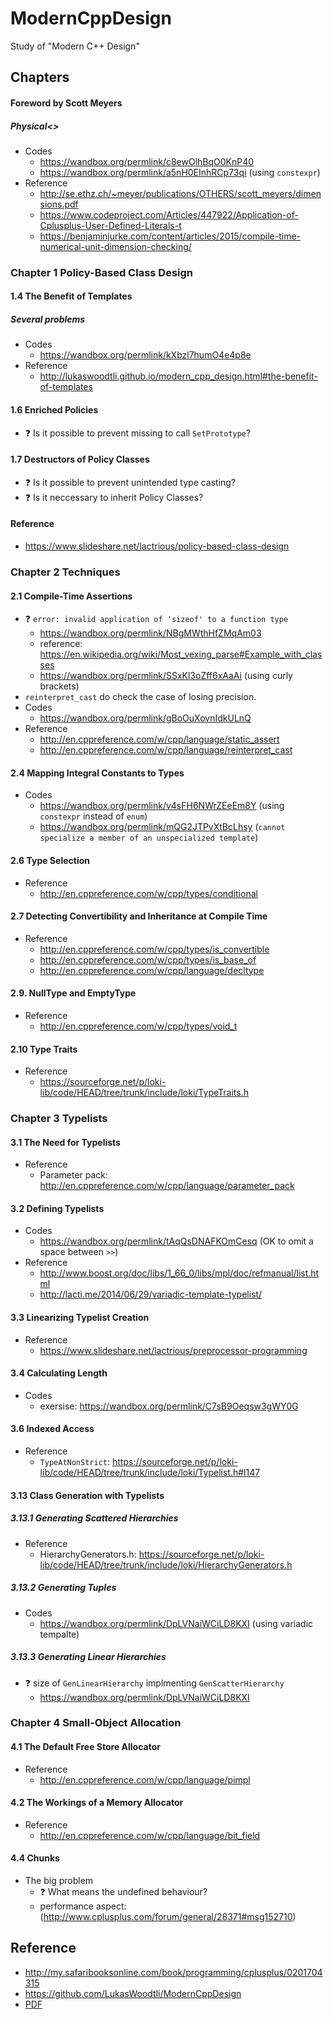 # ModernCppDesign
Study of "Modern C++ Design"

## Chapters

#### Foreword by Scott Meyers
##### Physical<>
* Codes
    * https://wandbox.org/permlink/c8ewOlhBqO0KnP40
    * https://wandbox.org/permlink/a5nH0EInhRCp73qi (using `constexpr`)
* Reference
    * http://se.ethz.ch/~meyer/publications/OTHERS/scott_meyers/dimensions.pdf
    * https://www.codeproject.com/Articles/447922/Application-of-Cplusplus-User-Defined-Literals-t
    * https://benjaminjurke.com/content/articles/2015/compile-time-numerical-unit-dimension-checking/

### Chapter 1 Policy-Based Class Design
#### 1.4 The Benefit of Templates
##### Several problems
* Codes
    * https://wandbox.org/permlink/kXbzl7humO4e4p8e
* Reference
    * http://lukaswoodtli.github.io/modern_cpp_design.html#the-benefit-of-templates
    
#### 1.6 Enriched Policies
* :question: Is it possible to prevent missing to call `SetPrototype`?

#### 1.7 Destructors of Policy Classes
* :question: Is it possible to prevent unintended type casting?
* :question: Is it neccessary to inherit Policy Classes?
    
#### Reference
* https://www.slideshare.net/lactrious/policy-based-class-design


### Chapter 2 Techniques

#### 2.1 Compile-Time Assertions
* :question: `error: invalid application of 'sizeof' to a function type`
    * https://wandbox.org/permlink/NBgMWthHfZMqAm03
    * reference: https://en.wikipedia.org/wiki/Most_vexing_parse#Example_with_classes
    * https://wandbox.org/permlink/SSxKl3oZff6xAaAi (using curly brackets)
* `reinterpret_cast` do check the case of losing precision.
* Codes
    * https://wandbox.org/permlink/gBoOuXovnIdkULnQ
* Reference
    * http://en.cppreference.com/w/cpp/language/static_assert
    * http://en.cppreference.com/w/cpp/language/reinterpret_cast

#### 2.4 Mapping Integral Constants to Types
* Codes
    * https://wandbox.org/permlink/v4sFH6NWrZEeEm8Y (using `constexpr` instead of `enum`)
    * https://wandbox.org/permlink/mQG2JTPvXtBcLhsy (`cannot specialize a member of an unspecialized template`)

#### 2.6 Type Selection
* Reference
    * http://en.cppreference.com/w/cpp/types/conditional

#### 2.7 Detecting Convertibility and Inheritance at Compile Time
* Reference
    * http://en.cppreference.com/w/cpp/types/is_convertible
    * http://en.cppreference.com/w/cpp/types/is_base_of
    * http://en.cppreference.com/w/cpp/language/decltype

#### 2.9. NullType and EmptyType
* Reference
    * http://en.cppreference.com/w/cpp/types/void_t
    
#### 2.10 Type Traits
* Reference
    * https://sourceforge.net/p/loki-lib/code/HEAD/tree/trunk/include/loki/TypeTraits.h


### Chapter 3 Typelists

#### 3.1 The Need for Typelists
* Reference
    * Parameter pack: http://en.cppreference.com/w/cpp/language/parameter_pack

#### 3.2 Defining Typelists
* Codes
    * https://wandbox.org/permlink/tAqQsDNAFKOmCesq (OK to omit a space between `>>`)
* Reference
    * http://www.boost.org/doc/libs/1_66_0/libs/mpl/doc/refmanual/list.html
    * http://lacti.me/2014/06/29/variadic-template-typelist/

#### 3.3 Linearizing Typelist Creation
* Reference
    * https://www.slideshare.net/lactrious/preprocessor-programming

#### 3.4 Calculating Length
* Codes
    * exersise: https://wandbox.org/permlink/C7sB9Oeqsw3gWY0G

#### 3.6 Indexed Access
* Reference
    * `TypeAtNonStrict`: https://sourceforge.net/p/loki-lib/code/HEAD/tree/trunk/include/loki/Typelist.h#l147

#### 3.13 Class Generation with Typelists
##### 3.13.1 Generating Scattered Hierarchies
* Reference
    * HierarchyGenerators.h: https://sourceforge.net/p/loki-lib/code/HEAD/tree/trunk/include/loki/HierarchyGenerators.h

##### 3.13.2 Generating Tuples
* Codes
    * https://wandbox.org/permlink/DpLVNaiWCiLD8KXI (using variadic tempalte)

##### 3.13.3 Generating Linear Hierarchies
* :question: size of `GenLinearHierarchy` implmenting `GenScatterHierarchy`
    * https://wandbox.org/permlink/DpLVNaiWCiLD8KXI


### Chapter 4 Small-Object Allocation

#### 4.1 The Default Free Store Allocator
* Reference
    * http://en.cppreference.com/w/cpp/language/pimpl

#### 4.2 The Workings of a Memory Allocator
* Reference
    * http://en.cppreference.com/w/cpp/language/bit_field

#### 4.4 Chunks
* The big problem
    * :question: What means the undefined behaviour?
    * performance aspect: (http://www.cplusplus.com/forum/general/28371#msg152710)


## Reference
* http://my.safaribooksonline.com/book/programming/cplusplus/0201704315
* https://github.com/LukasWoodtli/ModernCppDesign
* [PDF](https://goo.gl/anKnnF)
